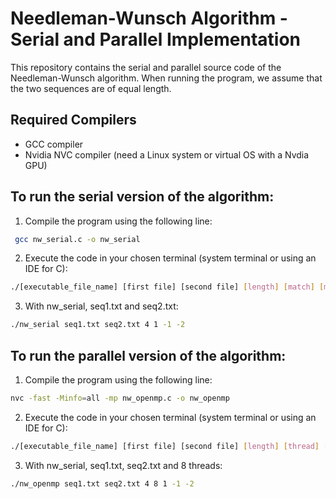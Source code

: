 # Needleman-Wunsch Algorithm - Serial and Parallel Implementation

This repository contains the serial and parallel source code of the Needleman-Wunsch algorithm. 
When running the program, we assume that the two sequences are of equal length.

## Required Compilers
- GCC compiler
- Nvidia NVC compiler (need a Linux system or virtual OS with a Nvdia GPU)

## To run the serial version of the algorithm:

1. Compile the program using the following line:
```bash
 gcc nw_serial.c -o nw_serial
```
2. Execute the code in your chosen terminal (system terminal or using an IDE for C):
```bash
./[executable_file_name] [first file] [second file] [length] [match] [mismatch] [gap_penalty]
```   
3. With nw_serial, seq1.txt and seq2.txt:
```bash
./nw_serial seq1.txt seq2.txt 4 1 -1 -2
```
## To run the parallel version of the algorithm:

1. Compile the program using the following line:
```bash
nvc -fast -Minfo=all -mp nw_openmp.c -o nw_openmp
```
2. Execute the code in your chosen terminal (system terminal or using an IDE for C):
```bash
./[executable_file_name] [first file] [second file] [length] [thread] [match] [mismatch] [gap_penalty]
```
3. With nw_serial, seq1.txt, seq2.txt and 8 threads:
```bash
./nw_openmp seq1.txt seq2.txt 4 8 1 -1 -2
```
